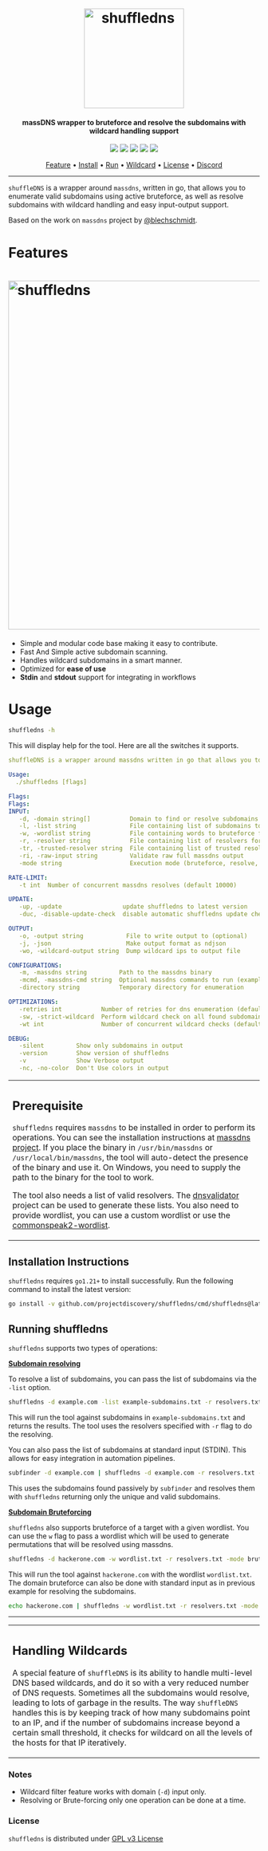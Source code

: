 <h1 align="center">
  <img src="static/shuffledns-logo.png" alt="shuffledns" width="200px">
  <br>
</h1>

<h4 align="center">massDNS wrapper to bruteforce and resolve the subdomains with wildcard handling support</h4>


<p align="center">
<a href="https://goreportcard.com/report/github.com/projectdiscovery/shuffledns"><img src="https://goreportcard.com/badge/github.com/projectdiscovery/shuffledns"></a>
<a href="https://github.com/projectdiscovery/shuffledns/issues"><img src="https://img.shields.io/badge/contributions-welcome-brightgreen.svg?style=flat"></a>
<a href="https://github.com/projectdiscovery/shuffledns/releases"><img src="https://img.shields.io/github/release/projectdiscovery/shuffledns"></a>
<a href="https://twitter.com/pdiscoveryio"><img src="https://img.shields.io/twitter/follow/pdiscoveryio.svg?logo=twitter"></a>
<a href="https://discord.gg/projectdiscovery"><img src="https://img.shields.io/discord/695645237418131507.svg?logo=discord"></a>
</p>
      
<p align="center">
  <a href="#features">Feature</a> •
  <a href="#installation-instructions">Install</a> •
  <a href="#running-shuffledns">Run</a> •
  <a href="#handling-wildcards">Wildcard</a> •
  <a href="#license">License</a> •
  <a href="https://discord.gg/projectdiscovery">Discord</a>
</p>

---


`shuffleDNS` is a wrapper around `massdns`, written in go, that allows you to enumerate valid subdomains using active bruteforce, as well as resolve subdomains with wildcard handling and easy input-output support.

Based on the work on `massdns` project by [@blechschmidt](https://github.com/blechschmidt).

 # Features

<h1 align="left">
  <img src="static/shuffledns-run.png" alt="shuffledns" width="700px">
  <br>
</h1>

 - Simple and modular code base making it easy to contribute.
 - Fast And Simple active subdomain scanning.
 - Handles wildcard subdomains in a smart manner.
 - Optimized for **ease of use**
 - **Stdin** and **stdout** support for integrating in workflows

# Usage

```bash
shuffledns -h
```
This will display help for the tool. Here are all the switches it supports.

```yaml
shuffleDNS is a wrapper around massdns written in go that allows you to enumerate valid subdomains using active bruteforce as well as resolve subdomains with wildcard handling and easy input-output support.

Usage:
  ./shuffledns [flags]

Flags:
Flags:
INPUT:
   -d, -domain string[]           Domain to find or resolve subdomains for
   -l, -list string               File containing list of subdomains to resolve
   -w, -wordlist string           File containing words to bruteforce for domain
   -r, -resolver string           File containing list of resolvers for enumeration
   -tr, -trusted-resolver string  File containing list of trusted resolvers
   -ri, -raw-input string         Validate raw full massdns output
   -mode string                   Execution mode (bruteforce, resolve, filter)

RATE-LIMIT:
   -t int  Number of concurrent massdns resolves (default 10000)

UPDATE:
   -up, -update                 update shuffledns to latest version
   -duc, -disable-update-check  disable automatic shuffledns update check

OUTPUT:
   -o, -output string            File to write output to (optional)
   -j, -json                     Make output format as ndjson
   -wo, -wildcard-output string  Dump wildcard ips to output file

CONFIGURATIONS:
   -m, -massdns string         Path to the massdns binary
   -mcmd, -massdns-cmd string  Optional massdns commands to run (example '-i 10')
   -directory string           Temporary directory for enumeration

OPTIMIZATIONS:
   -retries int           Number of retries for dns enumeration (default 5)
   -sw, -strict-wildcard  Perform wildcard check on all found subdomains
   -wt int                Number of concurrent wildcard checks (default 250)

DEBUG:
   -silent         Show only subdomains in output
   -version        Show version of shuffledns
   -v              Show Verbose output
   -nc, -no-color  Don't Use colors in output
```

<table>
<tr>
<td>  

## Prerequisite

`shuffledns` requires `massdns` to be installed in order to perform its operations. You can see the installation instructions at [massdns project](https://github.com/blechschmidt/massdns#compilation). If you place the binary in `/usr/bin/massdns` or `/usr/local/bin/massdns`, the tool will auto-detect the presence of the binary and use it. On Windows, you need to supply the path to the binary for the tool to work.

The tool also needs a list of valid resolvers. The [dnsvalidator](https://github.com/vortexau/dnsvalidator) project can be used to generate these lists. You also need to provide wordlist, you can use a custom wordlist or use the [commonspeak2-wordlist](https://wordlists-cdn.assetnote.io/data/manual/best-dns-wordlist.txt).

</td>
</tr>
</table>

## Installation Instructions

`shuffledns` requires `go1.21+` to install successfully. Run the following command to install the latest version: 

```bash
go install -v github.com/projectdiscovery/shuffledns/cmd/shuffledns@latest
```

## Running shuffledns

`shuffledns` supports two types of operations:

<ins>**Subdomain resolving**</ins>

To resolve a list of subdomains, you can pass the list of subdomains via the `-list` option.

```bash
shuffledns -d example.com -list example-subdomains.txt -r resolvers.txt -mode resolve
```

This will run the tool against subdomains in `example-subdomains.txt` and returns the results. The tool uses the resolvers specified with `-r` flag to do the resolving.

You can also pass the list of subdomains at standard input (STDIN). This allows for easy integration in automation pipelines.

```bash
subfinder -d example.com | shuffledns -d example.com -r resolvers.txt -mode resolve
```

This uses the subdomains found passively by `subfinder` and resolves them with `shuffledns` returning only the unique and valid subdomains.

<ins>**Subdomain Bruteforcing**</ins>

`shuffledns` also supports bruteforce of a target with a given wordlist. You can use the `w` flag to pass a wordlist which will be used to generate permutations that will be resolved using massdns.

```bash
shuffledns -d hackerone.com -w wordlist.txt -r resolvers.txt -mode bruteforce
```

This will run the tool against `hackerone.com` with the wordlist `wordlist.txt`. The domain bruteforce can also be done with standard input as in previous example for resolving the subdomains.

```bash
echo hackerone.com | shuffledns -w wordlist.txt -r resolvers.txt -mode bruteforce
```

---

<table>
<tr>
<td>

## Handling Wildcards

A special feature of `shuffleDNS` is its ability to handle multi-level DNS based wildcards, and do it so with a very reduced number of DNS requests. Sometimes all the subdomains would resolve, leading to lots of garbage in the results. The way `shuffleDNS` handles this is by keeping track of how many subdomains point to an IP, and if the number of subdomains increase beyond a certain small threshold, it checks for wildcard on all the levels of the hosts for that IP iteratively.

</td>
</tr>
</table>

### Notes

- Wildcard filter feature works with domain (`-d`) input only.
- Resolving or Brute-forcing only one operation can be done at a time. 

### License

`shuffledns` is distributed under [GPL v3 License](https://github.com/projectdiscovery/shuffledns/blob/main/LICENSE.md)
